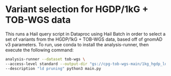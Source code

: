 # Variant selection for HGDP/1kG + TOB-WGS data

This runs a Hail query script in Dataproc using Hail Batch in order to select a set of variants from the HGDP/1kG + TOB-WGS data, based off of gnomAD v3 parameters. To run, use conda to install the analysis-runner, then execute the following command:

```sh
analysis-runner --dataset tob-wgs \
--access-level standard --output-dir "gs://cpg-tob-wgs-main/1kg_hgdp_ld_pruning/v0" \
--description "ld pruning" python3 main.py
```
